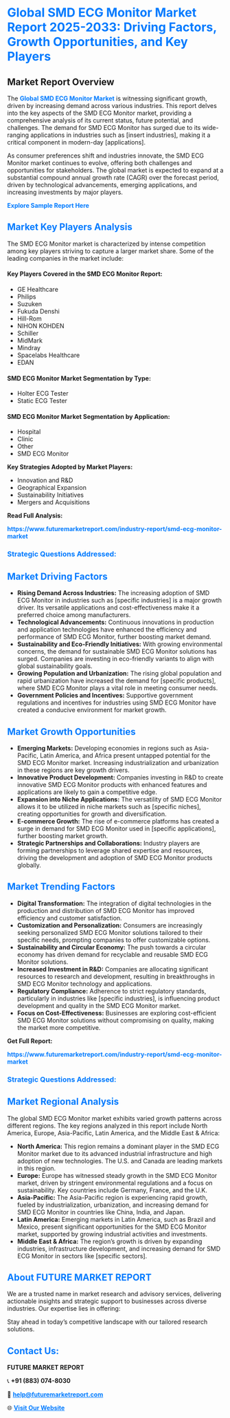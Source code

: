 <h1 style="color: #007BFF;">Global SMD ECG Monitor Market Report 2025-2033: Driving Factors, Growth Opportunities, and Key Players</h1>

<section id="overview">
<h2>Market Report Overview</h2>
<p>The <a href="https://www.futuremarketreport.com/industry-report/smd-ecg-monitor-market" style="color: #007BFF; text-decoration: none;"><strong>Global SMD ECG Monitor Market</strong></a> is witnessing significant growth, driven by increasing demand across various industries. This report delves into the key aspects of the SMD ECG Monitor market, providing a comprehensive analysis of its current status, future potential, and challenges. The demand for SMD ECG Monitor has surged due to its wide-ranging applications in industries such as [insert industries], making it a critical component in modern-day [applications].</p>
<p>As consumer preferences shift and industries innovate, the SMD ECG Monitor market continues to evolve, offering both challenges and opportunities for stakeholders. The global market is expected to expand at a substantial compound annual growth rate (CAGR) over the forecast period, driven by technological advancements, emerging applications, and increasing investments by major players.</p>
</section>

<section id="overview">
<p><a href="https://www.futuremarketreport.com/request-sample/reportId=123606" style="color: #007BFF; text-decoration: none;"><strong>Explore Sample Report Here</strong></a></p>
</section>

<section id="key-players">
<h2 style="color: #007BFF;">Market Key Players Analysis</h2>
<p>The SMD ECG Monitor market is characterized by intense competition among key players striving to capture a larger market share. Some of the leading companies in the market include:</p>
<h4>Key Players Covered in the SMD ECG Monitor Report:</h4>
<ul><li>GE Healthcare</li><li>Philips</li><li>Suzuken</li><li>Fukuda Denshi</li><li>Hill-Rom</li><li>NIHON KOHDEN</li><li>Schiller</li><li>MidMark</li><li>Mindray</li><li>Spacelabs Healthcare</li><li>EDAN</li></ul>
<h4>SMD ECG Monitor Market Segmentation by Type:</h4>
<ul><li>Holter ECG Tester</li><li>Static ECG Tester</li></ul>

<h4>SMD ECG Monitor Market Segmentation by Application:</h4>
<ul><li>Hospital</li><li>Clinic</li><li>Other</li><li>SMD ECG Monitor</li></ul>
<p><strong>Key Strategies Adopted by Market Players:</strong></p>
<ul>
<li>Innovation and R&D</li>
<li>Geographical Expansion</li>
<li>Sustainability Initiatives</li>
<li>Mergers and Acquisitions</li>
</ul>
</section>

<section>
<p><strong>Read Full Analysis: </strong></p><a href="https://www.futuremarketreport.com/industry-report/smd-ecg-monitor-market" style="color: #007BFF; text-decoration: none;"><strong>https://www.futuremarketreport.com/industry-report/smd-ecg-monitor-market</strong></a>
<h3 style="color: #007BFF;">Strategic Questions Addressed:</h3>
</section>

<section id="driving-factors">
<h2 style="color: #007BFF;">Market Driving Factors</h2>
<ul>
<li><strong>Rising Demand Across Industries:</strong> The increasing adoption of SMD ECG Monitor in industries such as [specific industries] is a major growth driver. Its versatile applications and cost-effectiveness make it a preferred choice among manufacturers.</li>
<li><strong>Technological Advancements:</strong> Continuous innovations in production and application technologies have enhanced the efficiency and performance of SMD ECG Monitor, further boosting market demand.</li>
<li><strong>Sustainability and Eco-Friendly Initiatives:</strong> With growing environmental concerns, the demand for sustainable SMD ECG Monitor solutions has surged. Companies are investing in eco-friendly variants to align with global sustainability goals.</li>
<li><strong>Growing Population and Urbanization:</strong> The rising global population and rapid urbanization have increased the demand for [specific products], where SMD ECG Monitor plays a vital role in meeting consumer needs.</li>
<li><strong>Government Policies and Incentives:</strong> Supportive government regulations and incentives for industries using SMD ECG Monitor have created a conducive environment for market growth.</li>
</ul>
</section>

<section id="growth-opportunities">
<h2 style="color: #007BFF;">Market Growth Opportunities</h2>
<ul>
<li><strong>Emerging Markets:</strong> Developing economies in regions such as Asia-Pacific, Latin America, and Africa present untapped potential for the SMD ECG Monitor market. Increasing industrialization and urbanization in these regions are key growth drivers.</li>
<li><strong>Innovative Product Development:</strong> Companies investing in R&D to create innovative SMD ECG Monitor products with enhanced features and applications are likely to gain a competitive edge.</li>
<li><strong>Expansion into Niche Applications:</strong> The versatility of SMD ECG Monitor allows it to be utilized in niche markets such as [specific niches], creating opportunities for growth and diversification.</li>
<li><strong>E-commerce Growth:</strong> The rise of e-commerce platforms has created a surge in demand for SMD ECG Monitor used in [specific applications], further boosting market growth.</li>
<li><strong>Strategic Partnerships and Collaborations:</strong> Industry players are forming partnerships to leverage shared expertise and resources, driving the development and adoption of SMD ECG Monitor products globally.</li>
</ul>
</section>

<section id="trending-factors">
<h2 style="color: #007BFF;">Market Trending Factors</h2>
<ul>
<li><strong>Digital Transformation:</strong> The integration of digital technologies in the production and distribution of SMD ECG Monitor has improved efficiency and customer satisfaction.</li>
<li><strong>Customization and Personalization:</strong> Consumers are increasingly seeking personalized SMD ECG Monitor solutions tailored to their specific needs, prompting companies to offer customizable options.</li>
<li><strong>Sustainability and Circular Economy:</strong> The push towards a circular economy has driven demand for recyclable and reusable SMD ECG Monitor solutions.</li>
<li><strong>Increased Investment in R&D:</strong> Companies are allocating significant resources to research and development, resulting in breakthroughs in SMD ECG Monitor technology and applications.</li>
<li><strong>Regulatory Compliance:</strong> Adherence to strict regulatory standards, particularly in industries like [specific industries], is influencing product development and quality in the SMD ECG Monitor market.</li>
<li><strong>Focus on Cost-Effectiveness:</strong> Businesses are exploring cost-efficient SMD ECG Monitor solutions without compromising on quality, making the market more competitive.</li>
</ul>
</section>

<section>
<p><strong>Get Full Report: </strong></p><a href="https://www.futuremarketreport.com/industry-report/smd-ecg-monitor-market" style="color: #007BFF; text-decoration: none;"><strong>https://www.futuremarketreport.com/industry-report/smd-ecg-monitor-market</strong></a>
<h3 style="color: #007BFF;">Strategic Questions Addressed:</h3>
</section>


<section id="regional-analysis">
<h2 style="color: #007BFF;">Market Regional Analysis</h2>
<p>The global SMD ECG Monitor market exhibits varied growth patterns across different regions. The key regions analyzed in this report include North America, Europe, Asia-Pacific, Latin America, and the Middle East & Africa:</p>
<ul>
<li><strong>North America:</strong> This region remains a dominant player in the SMD ECG Monitor market due to its advanced industrial infrastructure and high adoption of new technologies. The U.S. and Canada are leading markets in this region.</li>
<li><strong>Europe:</strong> Europe has witnessed steady growth in the SMD ECG Monitor market, driven by stringent environmental regulations and a focus on sustainability. Key countries include Germany, France, and the U.K.</li>
<li><strong>Asia-Pacific:</strong> The Asia-Pacific region is experiencing rapid growth, fueled by industrialization, urbanization, and increasing demand for SMD ECG Monitor in countries like China, India, and Japan.</li>
<li><strong>Latin America:</strong> Emerging markets in Latin America, such as Brazil and Mexico, present significant opportunities for the SMD ECG Monitor market, supported by growing industrial activities and investments.</li>
<li><strong>Middle East & Africa:</strong> The region’s growth is driven by expanding industries, infrastructure development, and increasing demand for SMD ECG Monitor in sectors like [specific sectors].</li>
</ul>
</section>

<footer>
<h2 style="color: #007BFF;">About FUTURE MARKET REPORT</h2>
<p>We are a trusted name in market research and advisory services, delivering actionable insights and strategic support to businesses across diverse industries. Our expertise lies in offering:</p>

<p>Stay ahead in today’s competitive landscape with our tailored research solutions.</p>

<h2 style="color: #007BFF;">Contact Us:</h2>
<p><strong>FUTURE MARKET REPORT</strong></p>
<p>📞 <strong>+91 (883) 074-8030</strong></p>
<p>📧 <strong><a href="mailto:help@futuremarketreport.com" style="color: #007BFF;">help@futuremarketreport.com</a></strong></p>
<p>🌐 <strong><a href="https://www.futuremarketreport.com/" style="color: #007BFF;">Visit Our Website</a></strong></p>
</footer>